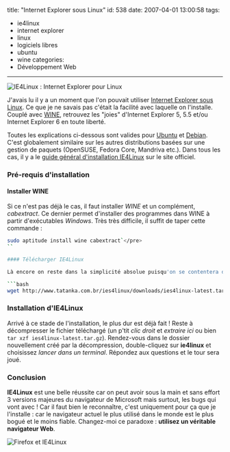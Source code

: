 title: "Internet Explorer sous Linux"
id: 538
date: 2007-04-01 13:00:58
tags:
- ie4linux
- internet explorer
- linux
- logiciels libres
- ubuntu
- wine
categories:
- Développement Web
---

![IE4Linux : Internet Explorer pour Linux](https://oncletom.io/images/2007/04/ie4linux.png)

J'avais lu il y a un moment que l'on pouvait utiliser [Internet Explorer sous Linux](http://www.tatanka.com.br/ies4linux/). Ce que je ne savais pas c'était la facilité avec laquelle on l'installe. Couplé avec [WINE](http://fr.wikipedia.org/wiki/WINE), retrouvez les "joies" d'Internet Explorer 5, 5.5 et/ou Internet Explorer 6 en toute liberté.

<!--more-->

Toutes les explications ci-dessous sont valides pour [Ubuntu](http://www.ubuntu-fr.org/) et [Debian](http://www.debian.org/). C'est globalement similaire sur les autres distributions basées sur une gestion de paquets (OpenSUSE, Fedora Core, Mandriva etc.). Dans tous les cas, il y a le [guide général d'installation IE4Linux](http://www.tatanka.com.br/ies4linux/page/Installation) sur le site officiel.

### Pré-requis d'installation

#### Installer WINE

Si ce n'est pas déjà le cas, il faut installer _WINE_ et un complément, _cabextract_. Ce dernier permet d'installer des programmes dans WINE à partir d'exécutables _Windows_. Très très difficile, il suffit de taper cette commande :

```bash
sudo aptitude install wine cabextract`</pre>
``

#### Télécharger IE4Linux

Là encore on reste dans la simplicité absolue puisqu'on se contentera de récupérer la [dernière version d'IE4Linux](http://www.tatanka.com.br/ies4linux/downloads/ies4linux-latest.tar.gz). Pour les amateurs de la ligne de commande, ça se passe en faisant :

```bash
wget http://www.tatanka.com.br/ies4linux/downloads/ies4linux-latest.tar.gz
```

### Installation d'IE4Linux

Arrivé à ce stade de l'installation, le plus dur est déjà fait ! Reste à décompresser le fichier téléchargé (un p'tit _clic droit_ et _extraire ici_ ou bien `tar xzf ies4linux-latest.tar.gz`). Rendez-vous dans le dossier nouvellement créé par la décompression, double-cliquez sur **ie4linux** et choisissez _lancer dans un terminal_.
Répondez aux questions et le tour sera joué.

### Conclusion

**IE4Linux** est une belle réussite car on peut avoir sous la main et sans effort 3 versions majeures du navigateur de Microsoft mais surtout, les bugs qui vont avec ! Car il faut bien le reconnaître, c'est uniquement pour ça que je l'installe : car le navigateur actuel le plus utilisé dans le monde est le plus bogué et le moins fiable. Changez-moi ce paradoxe : **utilisez un véritable navigateur Web**.

![Firefox et IE4Linux](https://oncletom.io/images/2007/04/firefox-ie4linux.gif)
